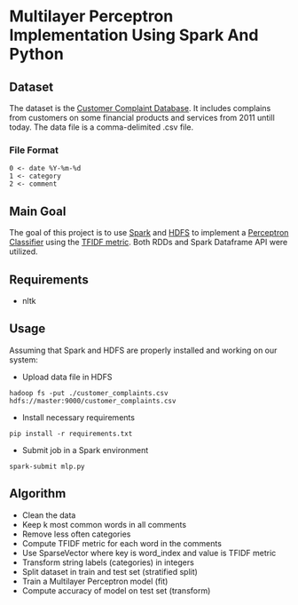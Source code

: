 # Multilayer Perceptron Implementation Using Spark And Python

## Dataset

The dataset is the [Customer Complaint Database](https://catalog.data.gov/dataset/consumer-complaint-database). It includes complains from customers on some financial products and services from 2011 untill today. The data file is a comma-delimited .csv file. 

### File Format


```
0 <- date %Y-%m-%d
1 <- category
2 <- comment
```

## Main Goal

The goal of this project is to use [Spark](https://spark.apache.org/) and [HDFS](https://hadoop.apache.org/docs/r1.2.1/hdfs_design.html) to implement a [Perceptron Classifier](https://en.wikipedia.org/wiki/Multilayer_perceptron) using the [TFIDF metric](https://en.wikipedia.org/wiki/Tf%E2%80%93idf). Both RDDs and Spark Dataframe API were utilized.

## Requirements
- nltk

## Usage

Assuming that Spark and HDFS are properly installed and working on our system:

- Upload data file in HDFS
```
hadoop fs -put ./customer_complaints.csv hdfs://master:9000/customer_complaints.csv
```

- Install necessary requirements
```
pip install -r requirements.txt
```

- Submit job in a Spark environment
```
spark-submit mlp.py
```


## Algorithm

- Clean the data
- Keep k most common words in all comments
- Remove less often categories
- Compute TFIDF metric for each word in the comments 
- Use SparseVector where key is word_index and value is TFIDF metric
- Transform string labels (categories) in integers
- Split dataset in train and test set (stratified split)
- Train a Multilayer Perceptron model (fit)
- Compute accuracy of model on test set (transform)
